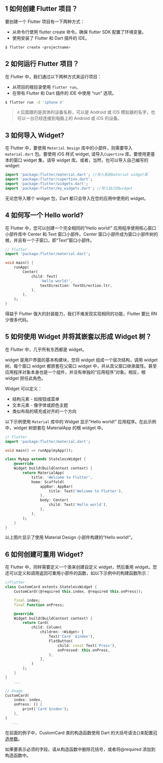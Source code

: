## 1 如何创建 Flutter 项目？

要创建一个 Flutter 项目有一下两种方式：

- 从命令行使用 flutter create 命令。确保 flutter SDK 配置了环境变量。
- 使用安装了 Flutter 和 Dart 插件的 IDE。

```bash
$ flutter create <projectname>
```

## 2 如何运行 Flutter 项目？

在 Flutter 中，我们通过以下两种方式来运行项目：

- 从项目的根目录使用 `flutter run`。
- 在带有 Flutter 和 Dart 插件的 IDE 中使用 “run” 选项。

```bash
$ flutter run -d 'iphone X'
```

> `d` 后面跟的是具体的设备名称，可以是 Android 或 iOS 模拟器的名字，也可以一台已经连接到电脑上的 Android 或 iOS 的设备。

## 3 如何导入 Widget?

在 Flutter 中，要使用 `Material Design` 库中的小部件，则需要导入 `material.dart` 包。要使用 iOS 样式 widget, 请导入`Cupertino` 库。要使用更基本的窗口 widget 集，请导 widget 库。或者，当然，也可以导入自己编写的 widget:

```dart
import 'package:flutter/material.dart'; //导入系统material widget库
import 'package:flutter/cupertino.dart';
import 'package:flutter/widgets.dart';
import 'package:flutter/my_widgets.dart'; //导入自己的widget
```

无论您导入哪个 widget 包，Dart 都只会导入在您的应用中使用的 widget。

## 4 如何写一个 Hello world?

在 Flutter 中，您可以创建一个完全相同的“Hello world!” 应用程序使用核心窗口小部件库中 Center 和 Text 窗口小部件。Center 窗口小部件成为窗口小部件树的根，并且有一个子窗口，即“Text”窗口小部件。

```dart
// Flutter
import 'package:flutter/material.dart';

void main() {
    runApp(
        Center(
            child: Text(
                'Hello world!',
                textDirection: TextDirection.ltr,
            ),
        ),
    );
}
```

得益于 Flutter 强大的封装能力，我们不难发现实现相同的功能，Flutter 要比 RN 少很多代码。

## 5 如何使用 Widget 并将其嵌套以形成 Widget 树？

在 Flutter 中，几乎所有东西都是 widget。

widget 是用户界面的基本构建块，您将 widget 组成一个层次结构，调用 widget 树。每个窗口 widget 都嵌套在父窗口 widget 中，并从其父窗口继承属性。甚至应用程序对象本身也是一个组件，并没有单独的“应用程序”对象。相反，根 widget 担任此角色。

Widget 可以定义：

- 结构元素 - 如按钮或菜单
- 文本元素 - 像字体或颜色主题
- 类似布局的填充或对齐的一个方向

以下示例使用 `Material` 库中的 Widget 显示“Hello world!” 应用程序。在此示例中，widget 树嵌套在 MaterialApp 的根 widget 中。

```dart
// Flutter
import 'package:flutter/material.dart';

void main() => runApp(myApp());

class MyApp extends StatelessWidget {
    @override
    Widget build(BuildContext context) {
        return MaterialApp(
            title: 'Welcome to Flutter',
            home: Scaffold(
                appBar: AppBar(
                    title: Text('Welcome to Flutter'),
                ),
                body: Center(
                    child: Text('Hello world'),
                ),
            ),
        );
    }
}
```

以上图片显示了使用 Material Design 小部件构建的“Hello world!"。

## 6 如何创建可重用 Widget?

在 Flutter 中，同样需要定义一个类来创建自定义 widget，然后重用 widget。您还可以定义和调用返回可重用小部件的函数，如以下示例中的构建函数所示：

```dart
//Flutter
class CustomCard extents StatelessWidget {
    CustomCard({@required this.index, @required this.onPress});

    final index;
    final Function onPress;

    @override
    Widget build(BuildContext context) {
        return Card(
            child: Column(
                children: <Widget> [
                    Text('Card  $index'),
                    FlatButton(
                        child: const Text('Press'),
                        onPressed: this.onPress,
                    ),
                ],
            )
        );
    }
}
    ...

// Usage
CustomCard(
    index: index,
    onPress: () {
        print('Card $index');
    },
)
   ...
```

在前面的例子中，CustomCard 类的构造函数使用 Dart 的大括号语法{}来配置[可选参数]()。

如果要表示必须的字段，请从构造函数中删除花括号，或者将@required 添加到构造函数中。
